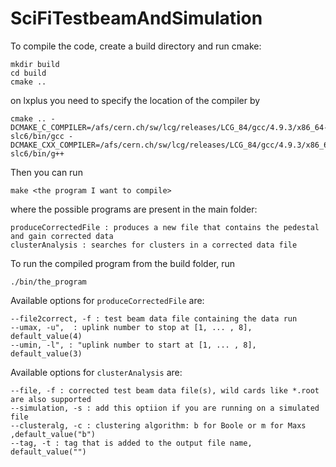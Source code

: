 # SciFiTestbeamAndSimulation
To compile the code, create a build directory and run cmake:
```
mkdir build
cd build
cmake ..
```
on lxplus you need to specify the location of the compiler by
```
cmake .. -DCMAKE_C_COMPILER=/afs/cern.ch/sw/lcg/releases/LCG_84/gcc/4.9.3/x86_64-slc6/bin/gcc -DCMAKE_CXX_COMPILER=/afs/cern.ch/sw/lcg/releases/LCG_84/gcc/4.9.3/x86_64-slc6/bin/g++
```
Then you can run
```
make <the program I want to compile>
```
where the possible programs are present in the main folder:
```
produceCorrectedFile : produces a new file that contains the pedestal and gain corrected data
clusterAnalysis : searches for clusters in a corrected data file
```
To run the compiled program from the build folder, run
```
./bin/the_program
```

Available options for `produceCorrectedFile` are:
```
--file2correct, -f : test beam data file containing the data run
--umax, -u",  : uplink number to stop at [1, ... , 8], default_value(4)
--umin, -l", : "uplink number to start at [1, ... , 8], default_value(3)
```

Available options for `clusterAnalysis` are:
```
--file, -f : corrected test beam data file(s), wild cards like *.root are also supported
--simulation, -s : add this optiion if you are running on a simulated file
--clusteralg, -c : clustering algorithm: b for Boole or m for Maxs ,default_value("b")
--tag, -t : tag that is added to the output file name, default_value("")
```
